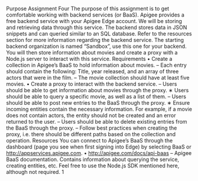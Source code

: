 Purpose
Assignment Four
The purpose of this assignment is to get comfortable working with backend services (or BaaS).
Apigee provides a free backend service with your Apigee Edge account. We will be storing and retrieving data through this service. The backend stores data in JSON snippets and can queried similar to an SQL database. Refer to the resources section for more information regarding the backend service. The starting backend organization is named “Sandbox”, use this one for your backend.
You will then store information about movies and create a proxy with a Node.js server to interact with this service.
Requirements
• Create a collection in Apigee’s BaaS to hold information about movies.
– Each entry should contain the following: Title, year released, and an array of three actors that were in the film.
– The movie collection should have at least five movies. • Create a proxy to interact with the backend service.
– Users should be able to get information about movies through the proxy.
∗ Users should be able to query a specific movie, as well as a list of them.
– Users should be able to post new entries to the BaaS through the proxy.
∗ Ensure incoming entities contain the necessary information. For example, if a movie does not contain actors, the entity should not be created and an error returned to the user.
– Users should be able to delete existing entries from the BaaS through the proxy.
– Follow best practices when creating the proxy, i.e. there should be different paths
based on the collection and operation.
Resources
You can connect to Apigee’s BaaS through the dashboard (page you see when first signing into Edge) by selecting BaaS or http://appservices.apigee.com.
• http://apigee.com/docs/api-baas
– Apigee BaaS documentation. Contains information about querying the service, creating entities, etc. Feel free to use the Node.js SDK mentioned here, although not required.
1
